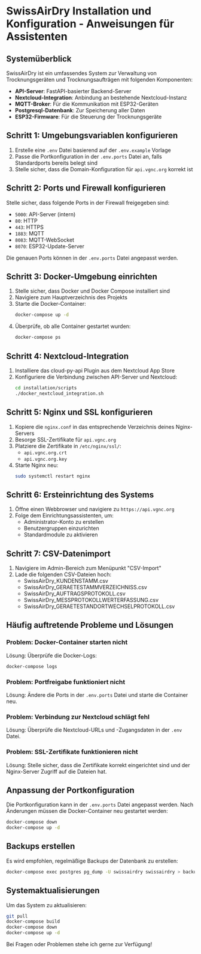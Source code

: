 # SwissAirDry Installation und Konfiguration - Anweisungen für Assistenten

## Systemüberblick

SwissAirDry ist ein umfassendes System zur Verwaltung von Trocknungsgeräten und Trocknungsaufträgen mit folgenden Komponenten:

- **API-Server**: FastAPI-basierter Backend-Server
- **Nextcloud-Integration**: Anbindung an bestehende Nextcloud-Instanz
- **MQTT-Broker**: Für die Kommunikation mit ESP32-Geräten
- **Postgresql-Datenbank**: Zur Speicherung aller Daten
- **ESP32-Firmware**: Für die Steuerung der Trocknungsgeräte

## Schritt 1: Umgebungsvariablen konfigurieren

1. Erstelle eine `.env` Datei basierend auf der `.env.example` Vorlage
2. Passe die Portkonfiguration in der `.env.ports` Datei an, falls Standardports bereits belegt sind
3. Stelle sicher, dass die Domain-Konfiguration für `api.vgnc.org` korrekt ist

## Schritt 2: Ports und Firewall konfigurieren

Stelle sicher, dass folgende Ports in der Firewall freigegeben sind:

- `5000`: API-Server (intern)
- `80`: HTTP
- `443`: HTTPS
- `1883`: MQTT
- `8083`: MQTT-WebSocket
- `8070`: ESP32-Update-Server

Die genauen Ports können in der `.env.ports` Datei angepasst werden.

## Schritt 3: Docker-Umgebung einrichten

1. Stelle sicher, dass Docker und Docker Compose installiert sind
2. Navigiere zum Hauptverzeichnis des Projekts
3. Starte die Docker-Container:
   ```bash
   docker-compose up -d
   ```
4. Überprüfe, ob alle Container gestartet wurden:
   ```bash
   docker-compose ps
   ```

## Schritt 4: Nextcloud-Integration

1. Installiere das cloud-py-api Plugin aus dem Nextcloud App Store
2. Konfiguriere die Verbindung zwischen API-Server und Nextcloud:
   ```bash
   cd installation/scripts
   ./docker_nextcloud_integration.sh
   ```

## Schritt 5: Nginx und SSL konfigurieren

1. Kopiere die `nginx.conf` in das entsprechende Verzeichnis deines Nginx-Servers
2. Besorge SSL-Zertifikate für `api.vgnc.org`
3. Platziere die Zertifikate in `/etc/nginx/ssl/`:
   - `api.vgnc.org.crt`
   - `api.vgnc.org.key`
4. Starte Nginx neu:
   ```bash
   sudo systemctl restart nginx
   ```

## Schritt 6: Ersteinrichtung des Systems

1. Öffne einen Webbrowser und navigiere zu `https://api.vgnc.org`
2. Folge dem Einrichtungsassistenten, um:
   - Administrator-Konto zu erstellen
   - Benutzergruppen einzurichten
   - Standardmodule zu aktivieren

## Schritt 7: CSV-Datenimport

1. Navigiere im Admin-Bereich zum Menüpunkt "CSV-Import"
2. Lade die folgenden CSV-Dateien hoch:
   - SwissAirDry_KUNDENSTAMM.csv
   - SwissAirDry_GERAETESTAMMVERZEICHNISS.csv
   - SwissAirDry_AUFTRAGSPROTOKOLL.csv
   - SwissAirDry_MESSPROTOKOLLWERTERFASSUNG.csv
   - SwissAirDry_GERAETESTANDORTWECHSELPROTOKOLL.csv

## Häufig auftretende Probleme und Lösungen

### Problem: Docker-Container starten nicht
Lösung: Überprüfe die Docker-Logs:
```bash
docker-compose logs
```

### Problem: Portfreigabe funktioniert nicht
Lösung: Ändere die Ports in der `.env.ports` Datei und starte die Container neu.

### Problem: Verbindung zur Nextcloud schlägt fehl
Lösung: Überprüfe die Nextcloud-URLs und -Zugangsdaten in der `.env` Datei.

### Problem: SSL-Zertifikate funktionieren nicht
Lösung: Stelle sicher, dass die Zertifikate korrekt eingerichtet sind und der Nginx-Server Zugriff auf die Dateien hat.

## Anpassung der Portkonfiguration

Die Portkonfiguration kann in der `.env.ports` Datei angepasst werden. Nach Änderungen müssen die Docker-Container neu gestartet werden:

```bash
docker-compose down
docker-compose up -d
```

## Backups erstellen

Es wird empfohlen, regelmäßige Backups der Datenbank zu erstellen:

```bash
docker-compose exec postgres pg_dump -U swissairdry swissairdry > backup_$(date +%Y%m%d).sql
```

## Systemaktualisierungen

Um das System zu aktualisieren:

```bash
git pull
docker-compose build
docker-compose down
docker-compose up -d
```

Bei Fragen oder Problemen stehe ich gerne zur Verfügung!